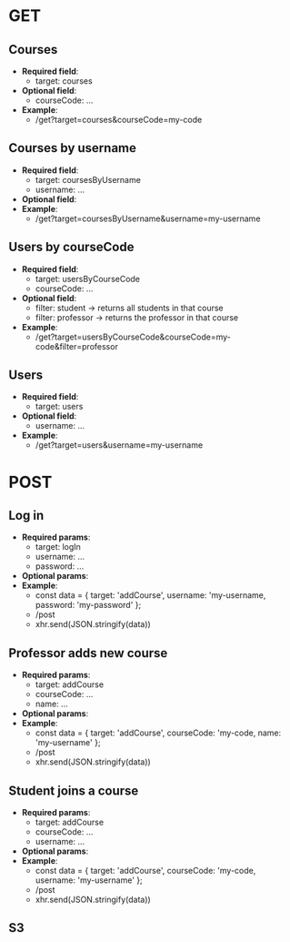 # GET
## Courses
- **Required field**:
    - target: courses
- **Optional field**:
    - courseCode: ...
- **Example**:
    - /get?target=courses&courseCode=my-code

## Courses by username
- **Required field**:
    - target: coursesByUsername
    - username: ...
- **Optional field**:
- **Example**:
    - /get?target=coursesByUsername&username=my-username

## Users by courseCode
- **Required field**:
    - target: usersByCourseCode
    - courseCode: ...
- **Optional field**:
    - filter: student -> returns all students in that course
    - filter: professor -> returns the professor in that course
- **Example**:
    - /get?target=usersByCourseCode&courseCode=my-code&filter=professor

## Users
- **Required field**:
    - target: users
- **Optional field**:
    - username: ...
- **Example**:
    - /get?target=users&username=my-username


# POST
## Log in
- **Required params**:
    - target: logIn
    - username: ...
    - password: ...
- **Optional params**:
- **Example**:
    - const data = {
        target: 'addCourse',
        username: 'my-username,
        password: 'my-password'
    };
    - /post
    - xhr.send(JSON.stringify(data))

## Professor adds new course
- **Required params**:
    - target: addCourse
    - courseCode: ...
    - name: ...
- **Optional params**:
- **Example**:
    - const data = {
        target: 'addCourse',
        courseCode: 'my-code,
        name: 'my-username'
    };
    - /post
    - xhr.send(JSON.stringify(data))
    
## Student joins a course
- **Required params**:
    - target: addCourse
    - courseCode: ...
    - username: ...
- **Optional params**:
- **Example**:
    - const data = {
        target: 'addCourse',
        courseCode: 'my-code,
        username: 'my-username'
    };
    - /post
    - xhr.send(JSON.stringify(data))

## S3

